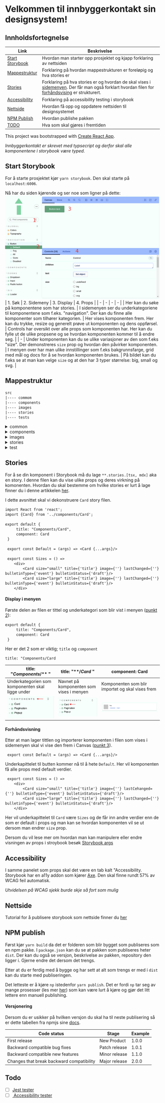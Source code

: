 # Velkommen til innbyggerkontakt sin designsystem!

## Innholdsfortegnelse
| Link | Beskrivelse |
| - | - |
| [Start Storybook](#start-storybook) | Hvordan man starter opp prosjektet og kjapp forklaring av nettsiden |
| [Mappestruktur](#mappestruktur) | Forklaring på hvordan mappestrukturen er foreløpig og hva stories er |
| [Stories](#stories) | Forklaring på hva stories er og hvordan de skal vises i [sidemenyen](#display-i-menyen). Der får man også forklart hvordan filen for [forhåndsvising](#forhåndsvisning) er strukturert. |
| [Accessibility](#accessibility) | Forklaring på accessibility testing i storybook |
| [Nettside](#nettside) | Hvordan få opp og oppdatere nettsiden til designsystemet |
| [NPM Publish](#npm-publish) | Hvordan publishe pakken |
| [TODO](#todo) | Hva som skal gjøres i fremtiden |


This project was bootstrapped with [Create React App](https://github.com/facebook/create-react-app).

*Innbyggerkontakt er skrevet med typsecript og derfor skal alle komponentene i storybook være typed.*

## Start Storybook
For å starte prosjektet kjør ```yarn storybook```. Den skal starte på ```localhost:6006```.

Nå har du siden kjørende og ser noe som ligner på dette:
 ![Storybook](public/storybook.png)
 | 1. Søk | 2. Sidemeny | 3. Display | 4. Props |
 | - | - | - | - |
 | Her kan du søke på komponentene som har stories. | I sidemenyen ser du underkategoriene til komponentene som f.eks. "navigation". Der kan du finne alle komponenter som tilhører kategorien. | Her vises komponenten frem. Her kan du trykke, resize og generelt prøve ut komponenten og dens oppførsel. | Controls har oversikt over alle props som komponenten har. Her kan du fylle ut de ulike propsene og se hvordan komponenten kommer til å endre seg. |
 | - |  Under komponenten kan du se ulike variasjoner av den som f.eks "size". Der demonstreres ```size``` prop og hvordan den påvirker komponenten. | I menyen over har man ulike innstillinger som f.eks bakgrunnsfarge, grid med mål og docs for å se hvordan komponenten brukes. | På bildet kan du f.eks se at man kan velge ```size``` og at den har 3 typer størrelse: big, small og svg. |

## Mappestruktur
```
src
|---- commom
|---- components 
|---- images
|---- stories 
|---- tests
```
<details>
    <summary> common </summary>

    Her vil du legge til alle konstanter som skal/kan gjenbrukes i andre filer.  
    Det kan for eksempel være farger eller font størrelser
</details> 

<details>
    <summary> components </summary>

    Det å lage komponenter i storybook er ikke noe forskjellig fra vanilla react.  
    Alle komponentene ligger i ```/components``` mappen.  
    Tittelen på filen skal være det samme som navnet til komponenten.  
    Dersom stylingen skal være påvirket av props så det det lettest å holde styling og koden til komponenten i samme fil.  
    Der kan du også lage egendefinerte props og styling. 
    Gode og enkle eksempler er ```RadioButton``` og ```Button```.  
</details>

<details>
    <summary> images </summary>

    Sier seg selv, her skal bildene/svg blir lagret.
    Dersom man trenger å bruke svg som en komponent er det anbefat å bruke svgr i command line.
</details>  

<details>
    <summary> stories </summary>

    Sier seg selv, her skal stories til komponentene blir laget.
</details>

<details>
    <summary> test </summary>

    well, u know the drill.
</details> 

## Stories
For å se din komponent i Storybook må du lage ```**.stories.[tsx, mdx]``` aka en story. I denne filen kan du vise ulike props og deres virkning på komonenten. 
Hvordan du skal bestemme om hvilke stories er lurt å lage finner du i denne artikkelen [her](https://storybook.js.org/blog/testing-composite-components/).

I dette avsnittet skal vi dekonstruere ```Card``` story filen.
```
import React from 'react';
import {Card} from '../components/Card';

export default {
     title: "Components/Card",
     component: Card
 }

 export const Default = (args) => <Card {...args}/>

 export const Sizes = () => 
    <div>
        <Card size="small" title={'title'} image={''} lastChanged={''} bulletinType={'event'} bulletinStatus={'draft'}/>
        <Card size="large" title={'title'} image={''} lastChanged={''} bulletinType={'event'} bulletinStatus={'draft'}/>
    </div>
```

#### Display i menyen  

Første delen av filen er tittel og underkategori som blir vist i menyen ([punkt 2](public/storybook.png)):
```
export default {
     title: "Components/Card",
     component: Card 
 }
 ```
 Her er det 2 som er viktig; ```title``` og ```component``` 
``` 
title: "Components/Card 
```  
| title: "*Components*/** " | title: "**/*Card* " | component: Card |
| - | - | - |
| Underkategorien som komponenten skal ligge under | Navnet på komponenten som vises i menyen | Komponenten som blir importet og skal vises frem |
| ![Kategori](public/Storybook-menu-underkategori.png) | ![Komponent](public/Storybook-menu-component.png) | ![Import](public/Card.png) |

#### Forhåndsvisning
Etter at man lager tittlen og importerer komponenten i filen som vises i sidemenyen skal vi vise den frem i Canvas ([punkt 3](public/storybook.png)).
``` 
 export const Default = (args) => <Card {...args}/>
 ``` 
Underkapittelet til butten kommer nå til å hete ```Default```. Her vil komponenten få alle props med default verdier.

``` 
 export const Sizes = () => 
    <div>
        <Card size="small" title={'title'} image={''} lastCehanged={''} bulletinType={'event'} bulletinStatus={'draft'}/>
        <Card size="large" title={'title'} image={''} lastChanged={''} bulletinType={'event'} bulletinStatus={'draft'}/>
    </div>
```
Her vil underkapittelet til ```Card``` være ```Sizes``` og de får inn andre verdier  enn de som er default i props og man kan se hvordan komponenten vil se ut dersom man endrer ```size``` prop.

Dersom du vil lese mer om hvordan man kan manipulere eller endre visningen av props i stroybook besøk [Storybook args](https://storybook.js.org/docs/react/writing-stories/args)

## Accessibility
I samme panelet som props skal det være en tab kalt "Accessibility. Storybook har en a11y addon som kjører [Axe](https://github.com/dequelabs/axe-core). Den skal finne rundt 57% av WCAG feil automatisk. 

*Utvidelsen på WCAG sjekk burde skje så fort som mulig*

## Nettside
Tutorial for å publisere storybook som nettside finner du [her](https://storybook.js.org/docs/react/sharing/publish-storybook)

## NPM publish
Først kjør ```yarn build``` da det er folderen som blir bygget som publiseres som en npm pakke.
I ```package.json``` kan du se at pakken som publiseres heter ``` dist```. Der kan du også se versjon, beskrivelse av pakken, repository den ligger i. Gjerne endre det dersom det trengs. 

Etter at du er ferdig med å bygge og har sett at alt som trengs er med i ```dist``` kan du starte med publiseringen.

Det letteste er å kjøre ```np``` istedenfor ```yarn publish```. Det er fordi ```np``` tar seg av mange prosesser (les mer [her](https://www.npmjs.com/package/np)) som kan være lurt å kjøre og gjør det litt lettere enn manuell publishing.

#### Versjonering
 Dersom du er usikker på hvilken versjon du skal ha til neste publisering så er dette tabellen fra npmjs sine [docs](https://docs.npmjs.com/about-semantic-versioning). 

| Code status | Stage | Example |
| - | - | - |
| First release | New Product | 1.0.0 |
| Backward compatible bug fixes | Patch release | 1.0.1 |
| Backward compatible new features | Minor release | 1.1.0 |
| Changes that break backward compatibility | Major release | 2.0.0 |
## Todo
- [ ] [Jest tester](https://storybook.js.org/blog/testing-component-interactions/)
- [ ] [ Accessibility tester](https://storybook.js.org/blog/accessibility-testing-with-storybook/)
